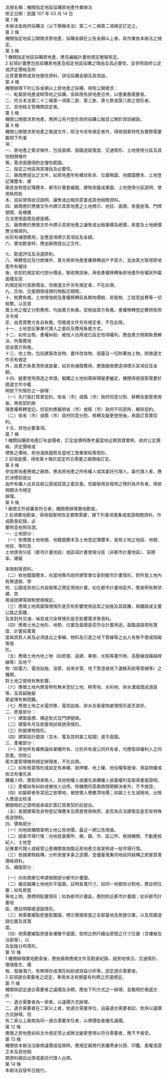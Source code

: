 法規名稱：機關指定地區採購房地產作業辦法  
修正日期：民國 107 年 03 月 14 日  
第 1 條  
本辦法依政府採購法（以下簡稱本法）第二十二條第二項規定訂定之。  
第 2 條  
機關指定地區公開徵求房地產，採購金額在公告金額以上者，其作業依本辦法之規定。  
第 3 條  
1 機關指定地區採購房地產，應先編擬計畫依規定層報核定。  
2 前項計畫應包括採購房地產及指定地區採購之理由及其必要性，並參照政府公定或評定價格及附  
近買賣實例或其他徵信資料，詳估採購金額及其效益。  
第 4 條  
機關辦理下列公告金額以上房地產之採購，得免公開徵求：  
一、毗鄰房地產或畸零地之採購，係與現有房地產合併，以應業務需要者。  
二、符合本法第二十二條第一項第二款、第三款、第七款或第八款之情形者。  
三、其他經主管機關認定者。  
第 5 條  
機關公開徵求房地產，應將公告刊登於政府採購公報並公開於資訊網路。  
第 6 條  
機關公開徵求房地產之徵選文件，除法令另有規定者外，得視個案特性及實際需要載明下列事  
項：  
一、房地產之需求條件，包括面積、面臨道路寬度、交通情形、土地使用分區及其他相關條件  
等。需求面積得酌定彈性範圍。  
二、指定之地區與其理由及必要性。  
三、廠商應提出之文件，如房地產所有權狀影本、位置略圖、地籍圖謄本、土地登記簿謄本、建  
築改良物登記簿謄本、都市計畫套繪圖、建物測量成果圖、土地使用分區證明、使用執照影  
本、目前使用狀況說明、讓售或出租同意書或其他相關資料。  
四、廠商應於應徵文件內標示其房地產之土地標示、地目、面積、房屋座落、門牌號碼、各樓層  
合法使用面積及總面積。  
五、廠商應於應徵文件內標示其房地產之讓售或出租單價及總價，房屋及土地總價應分開填列。  
如另有補償費用，並應逐項標示其項目及金額。  
六、實地勘查時，應由廠商提出之文件。  


七、勘選評估及決選原則。  
八、移轉登記及付款條件。賣方將房地產產權移轉過戶予買方，並由買方取得房地產所有權狀  
後，依契約規定給付部分價金，驗收無誤後，再依產權移轉後房地產所有權狀所載面積及契  
約規定給付其餘價金。但徵選文件另有規定者，不在此限。  
九、交地、交屋期限或標的物點交期限。  
十、稅費負擔。土地增值稅及產權移轉前各期地價稅、房屋稅、工程受益費等一切稅費，以及買  
賣土地之複丈分割費用，均由賣方負擔。契稅由買方負擔。產權移轉登記費用依照法令規  
定，由買賣雙方各自負擔。但徵選文件另有規定者，不在此限。  
十一、土地登記專業代理人之委託及費用負擔方式。  
十二、如有出租、產權糾紛、被他人佔用或已設定他項權利，應由賣方限期負責解決，所需費用  
並由賣方負擔。  
十三、地上物，包括建築改良物、農作改良物、墳墓及一切附著地上物，除徵選文件另有規定  
外，由賣方負責清除或放棄，如另有補償費用，應徵廠商應逐項標示其項目及金額。  
十四、變更使用用途之申請。擬購之土地如需辦理變更編定，機關得視個案需要於徵選文件中載  
明按下列情形之一辦理：  
（一）先行簽訂買賣契約，俟省（市）或縣（市）政府同意分割、移轉及變更使用後，再依契約辦  
理產權移轉登記。但契約應載明省（市）或縣（市）政府不同意時，解除契約。  
（二）俟省（市）或縣（市）政府同意分割、移轉及變更使用後，再簽訂買賣契約。  
十五、其他必要事項。  
第 7 條  
1 機關採購房地產訂有底價者，訂定底價時應考量當地近期買賣實例、政府公定價格、評定價格或  
標售之價格、房地漲跌趨勢及當地工商業榮枯等情形。  
2 前項底價，得依第十條於認定符合需要之廠商後訂定。  
第 8 條  
參加房地產應徵之廠商，應為房地產之所有權人或其委託代理人。屬代理人者，應於決標前提出  
由所有權人出具且經公證或認證之委託書。但屬租用且租用之標的為共有者，得依相關法令規定  
辦理。  
第 9 條  
1 廠商文件經審查符合者，機關應辦理實地勘查。  
2 前項實地勘查，得視個案特性及實際需要，擇下列事項蒐集或查證相關資料，作成勘查紀錄，必  
要時並拍照存證。  
一、土地部分：  
（一）依應徵土地地號、地籍圖謄本及土地登記簿謄本，查核土地之地段、地號、地目、等則及  
土地使用分區（都市計畫地區）或區域計畫使用分區（非都市計畫地區）、容積率、建蔽  


率限制等資料。  
（二）依地籍圖謄本，向當地縣市政府建管單位查對都市計畫情形，對所覓土地內有無道路、學  
校、公園或其他公共設施等之預定用地計畫。如在都市計畫地區外，應查明有無禁建、禁  
用或限建等限制使用規定。  
（三）應徵土地周圍環境情形是否有影響使用品質之設施及其距離，與鐵路或主要公路之距離，  
及其對外交通、噪音或污染等情形是否影響需求等資料。  
（四）應徵土地之地形、地勢、位置及面積是否符合計畫用途。面臨道路現有寬度、計畫拓寬寬  
度與其對人員及必須進出之車輛、物料及引進之地下管線等之出入有無不便或阻礙等情  
形。  
（五）應徵土地內地上物（如房屋、違建、果樹、水稻等農作物、高壓線或橫越桿線等）及地下  
物（如電力、電信設施、油管、自來水管、地下管道或地下運輸系統等管線等）之種類，  
對土地之使用有無影響。  
（六）應徵土地內應查明有無未登記土地、畸零地、水利地、排水溝或既成道路等，及其嗣後變  
更處理有無困難。  
（七）應徵土地之水電供應、電信設施、排水及廢棄物處理情形是否良好。  
二、房屋部分：  
（一）建築面積、構造型式及門牌號碼。  
（二）建築年月及房屋現狀與使用情形。  
（三）附屬建物情形。  
（四）建築設計圖說（含水、電及其附屬工程圖）或平面圖。  
三、產權部分：  
（一）房地所有權無論係單獨所有、分別共有或公同共有者，均應取得權利人之同意書。但依公  
寓大廈管理條例規定辦理者，不在此限。  
（二）如有租賃情形或設定有典權、抵押權、地上權、地役權等擔保、用益物權或依法有優先承  
購權人時，應取得承租人、其他物權人或優先承購權人放棄權利並取得書面證明。  
（三）產權如有糾紛或被他人佔用，除機關同意廠商限期解決者外，不予接受。  
（四）如屬耕者有其田之放領地，被放領人應繳清地價；如屬三七五減租地，出租人應提出核准  
撤銷租約之證明或承諾於簽訂買賣契約前提出。  
（五）查閱建築改良物登記簿謄本及房屋使用執照，是否為合法建築及是否有特殊用途限制。  
四、價格部分：  
（一）向地政機關查明土地公告地價，最近一期公告現值。  
（二）調查市場行情：向地政事務所、鄉、鎮、市、區公所、稅捐機關、不動產經紀人、土地登  
記專業代理人或經管公產機關查詢鄰近房地產交易案例或一般市場行情。  
（三）依據建物結構，分析房屋本身之造價，並儘量蒐集同地段同結構之房屋買賣價格資料。  
五、繪圖部分：  


（一）向有關單位申請相關部分都市計畫圖。  
（二）繪具擬購土地地形平面圖，註明長寬尺寸。如同一地號係分割地，應註明位置；如有房屋  
等地上物，應標明配置情形；如為都市計畫區，應附附近都市計畫圖；如非都市計畫地  
區，應註明鄰接道路情形。  
（三）視需要繪製房屋配置圖，標示應徵房屋之全部基地及房屋位置，以及周圍道路位置及其寬  
度。  
（四）視需要繪製房屋各樓層平面圖，依照比例尺繪出房間之尺寸位置（含樓梯及浴廁等），以  
及設施分布情形。  
第 10 條  
1 機關辦理實地勘查後，應依廠商應徵文件及勘查紀錄，就房地情況、交通情形、環境衛生、價  
格、發展潛力、有無現存或潛在糾紛或效益分析等，認定適合需要者。  
2 前項適合需要者之認定，準用本法有關最有利標之評選規定。  
第 11 條  
機關與認定適合需要者之議價及決標，應依下列方式之一辦理，並載明於徵選文件：  
一、適合需要者為一家者，以議價方式辦理。  
二、適合需要者在二家以上者，依適合需要序位，自最適合需要者起，依序以議價方式辦理。但  
有二家以上廠商為同一適合需要序位者，以標價低者優先議價。  
第 12 條  
應徵之房地產如係法令規定禁止或無法變更使用以符合需要者，應不予接受。  
第 13 條  
機關依本辦法洽廠商議價或協商時，應規定廠商代表攜帶身分證、印鑑、產權憑證正本及其他相  
關資料親自出席或委託代理人出席。  
第 14 條  
本辦法自發布日施行。  


